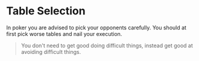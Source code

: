 # Table Selection
In poker you are advised to pick your opponents carefully.
You should at first pick worse tables and nail your execution.
> You don't need to get good doing difficult things, instead get good at avoiding difficult things.

